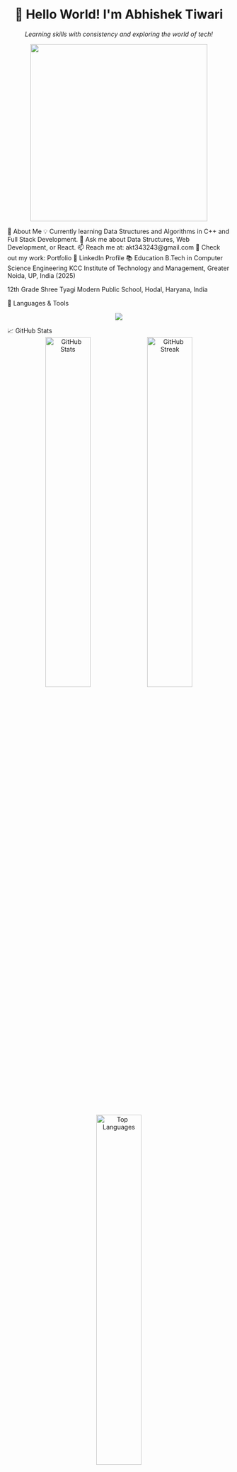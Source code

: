 <h1 align="center">👋 Hello World! I'm Abhishek Tiwari</h1>

<p align="center"> <em>Learning skills with consistency and exploring the world of tech!</em> </p> <p align="center"> <img src="https://media1.giphy.com/media/TPl5N4Ci49ZQY/giphy.gif?cid=ecf05e47za80g6ltso1o7f71jkoak398c5qnbpb3ckqos3vf&ep=v1_gifs_search&rid=giphy.gif&ct=g" width="400"/> </p>
🌱 About Me
💡 Currently learning Data Structures and Algorithms in C++ and Full Stack Development.
💬 Ask me about Data Structures, Web Development, or React.
📫 Reach me at: akt343243@gmail.com
🎨 Check out my work: Portfolio
📄 LinkedIn Profile
📚 Education
B.Tech in Computer Science Engineering
KCC Institute of Technology and Management, Greater Noida, UP, India (2025)

12th Grade
Shree Tyagi Modern Public School, Hodal, Haryana, India

🔧 Languages & Tools
<p align="center"> <img src="https://skillicons.dev/icons?i=git,github,bootstrap,c,cpp,codepen,css,discord,express,html,java,js,linux,mongodb,mysql,nodejs,react,vscode"/> </p>
📈 GitHub Stats
<div align="center"> <img src="https://github-readme-stats.vercel.app/api?username=abhishek3432&show_icons=true&theme=radical" alt="GitHub Stats" width="45%"/> <img src="https://github-readme-streak-stats.herokuapp.com/?user=abhishek3432&theme=radical" alt="GitHub Streak" width="45%"/> </div> <div align="center"> <img src="https://github-readme-stats.vercel.app/api/top-langs/?username=abhishek3432&layout=compact&theme=radical" alt="Top Languages" width="45%"/> </div>
🌐 Connect with Me
<p align="center"> <a href="https://github.com/abhishek3432" target="_blank"> <img src="https://img.shields.io/badge/GitHub-171515?style=for-the-badge&logo=github&logoColor=white" alt="GitHub"/> </a> <a href="https://www.linkedin.com/in/abhishek3432/" target="_blank"> <img src="https://img.shields.io/badge/LinkedIn-0A66C2?style=for-the-badge&logo=linkedin&logoColor=white" alt="LinkedIn"/> </a> </p>
📊 GitHub Profile Views
<p align="center"> <img src="https://profile-counter.glitch.me/abhishek3432/count.svg" /> </p>
<div align="center"> <img src="https://github.com/dibyendu415/dibyendu415/blob/master/marquee.svg" width="100%" alt="Thank you for visiting!"/> </div>
